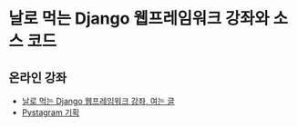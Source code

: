 날로 먹는 Django 웹프레임워크 강좌와 소스 코드
================

온라인 강좌
---------

* [날로 먹는 Django 웹프레임워크 강좌, 여는 글](http://blog.hannal.net/start_with_django_webframework_00/)
* [Pystagram 기획](http://blog.hannal.net/start_with_django_webframework_01/)


